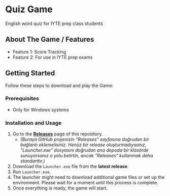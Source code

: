 # Quiz Game
English word quiz for İYTE prep class students

## About The Game / Features

* Feature 1: Score Tracking
* Feature 2: For use in İYTE prep exams

## Getting Started

Follow these steps to download and play the Game:

 ### Prerequisites

 * Only for Windows systems

### Installation and Usage

1.  Go to the [**Releases**](link-to-your-github-releases-page) page of this repository.
    * *(Buraya GitHub projenizin "Releases" sayfasına doğrudan bir bağlantı eklemelisiniz. Henüz bir release oluşturmadıysanız, "Launcher.exe" dosyasını doğrudan ana depoda bir klasörde sunuyorsanız o yolu belirtin, ancak "Releases" kullanmak daha standarttır.)*
2.  Download the `Launcher.exe` file from the **latest release**.
3.  Run `Launcher.exe`.
4.  The launcher might need to download additional game files or set up the environment. Please wait for a moment until this process is complete.
5.  Once everything is ready, the game will start.
